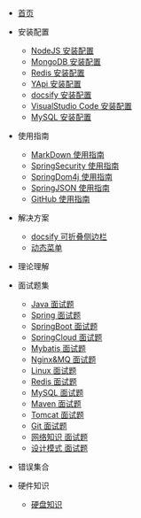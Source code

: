 * [首页](/)

* 安装配置
  * [NodeJS 安装配置](md_file/documents/01_NodeJS/details.md)
  * [MongoDB 安装配置](md_file/documents/02_MongoDB/details.md)
  * [Redis 安装配置](md_file/documents/03_Redis/details.md)
  * [YApi 安装配置](md_file/documents/04_YApi/details.md)
  * [docsify 安装配置](md_file/documents/05_docsify/details.md)
  * [VisualStudio Code 安装配置](md_file/documents/06_VisualStudioCode/details.md)
  * [MySQL 安装配置](md_file/documents/06_MySQL/details.md)

* 使用指南
  * [MarkDown 使用指南](md_file/guidelines/01_MarkDown/details.md)
  * [SpringSecurity 使用指南](md_file/guidelines/02_SpringSecurity/details.md)
  * [SpringDom4j 使用指南](md_file/guidelines/03_Dom4j_Spring/details.md)
  * [SpringJSON 使用指南](md_file/guidelines/04_JSON_Spring/details.md)
  * [GitHub 使用指南](md_file/guidelines/05_GitHub/details.md)
  
* 解决方案
  * [docsify 可折叠侧边栏](md_file/solutions/01_docsify_sidebar_collapse/details.md)
  * [动态菜单](md_file/solutions/02_dynamic_menu/details.md)

* 理论理解


* 面试题集
  * [Java 面试题](md_file/interview/01_Java/details.md)
  * [Spring 面试题](md_file/interview/02_Spring/details.md)
  * [SpringBoot 面试题](md_file/interview/03_SpringBoot/details.md)
  * [SpringCloud 面试题](md_file/interview/04_SpringCloud/details.md)
  * [Mybatis 面试题](md_file/interview/05_Mybatis/details.md)
  * [Nginx&MQ 面试题](md_file/interview/06_Nginx&MQ/details.md)
  * [Linux 面试题](md_file/interview/07_Linux/details.md)
  * [Redis 面试题](md_file/interview/08_Redis/details.md)
  * [MySQL 面试题](md_file/interview/09_MySQL/details.md)
  * [Maven 面试题](md_file/interview/10_Maven/details.md)
  * [Tomcat 面试题](md_file/interview/11_Tomcat/details.md)
  * [Git 面试题](md_file/interview/12_Git/details.md)
  * [网络知识 面试题](md_file/interview/13_Network/details.md)
  * [设计模式 面试题](md_file/interview/14_DesignPattern/details.md)
  
* 错误集合


* 硬件知识
  * [硬盘知识](md_file/hardware/01_harddisk/details.md)


